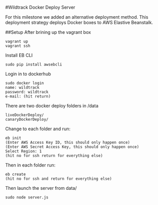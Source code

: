 #Wildtrack Docker Deploy Server

For this milestone we added an alternative deployment method.  This deployment strategy deploys Docker boxes to AWS Elastive Beanstalk.

##Setup
After brining up the vagrant box

	vagrant up
	vagrant ssh

Install EB CLI
	
	sudo pip install awsebcli

Login in to dockerhub

	sudo docker login
	name: wildtrack
	password: wildtrack
	e-mail: (hit return)

There are two docker deploy folders in /data
	
	liveDockerDeploy/
	canaryDockerDeploy/
	
Change to each folder and run:

	eb init
	(Enter AWS Access Key ID, this should only happen once)
	(Enter AWS Secret Access Key, this should only happen once)
	Select Region: 1
	(hit no for ssh return for everything else)

Then in each folder run:

	eb create
	(hit no for ssh and return for everything else)
	
Then launch the server from data/

	sudo node server.js
	
	






